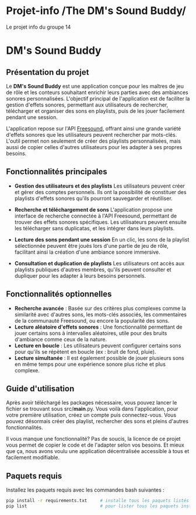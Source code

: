 # Projet-info   /The DM's Sound Buddy/
Le projet info du groupe 14
# **DM's Sound Buddy**

## **Présentation du projet**

Le **DM's Sound Buddy** est une application conçue pour les maîtres de jeu de rôle et les conteurs souhaitant enrichir leurs parties avec des ambiances sonores personnalisées. L'objectif principal de l'application est de faciliter la gestion d'effets sonores, permettant aux utilisateurs de rechercher, télécharger et organiser des sons en playlists, puis de les jouer facilement pendant une session.

L'application repose sur l'API [Freesound](https://freesound.org/apiv2/), offrant ainsi une grande variété d'effets sonores que les utilisateurs peuvent rechercher par mots-clés. L'outil permet non seulement de créer des playlists personnalisées, mais aussi de copier celles d'autres utilisateurs pour les adapter à ses propres besoins.

## **Fonctionnalités principales**

- **Gestion des utilisateurs et des playlists**
  Les utilisateurs peuvent créer et gérer des comptes personnels. Ils ont la possibilité de constituer des playlists d'effets sonores qu'ils pourront sauvegarder et réutiliser.

- **Recherche et téléchargement de sons**
  L'application propose une interface de recherche connectée à l'API Freesound, permettant de trouver des effets sonores spécifiques. Les utilisateurs peuvent ensuite les télécharger sans duplicatas, et les intégrer dans leurs playlists.

- **Lecture des sons pendant une session**
  En un clic, les sons de la playlist sélectionnée peuvent être joués lors d'une partie de jeu de rôle, facilitant ainsi la création d'une ambiance sonore immersive.

- **Consultation et duplication de playlists**
  Les utilisateurs ont accès aux playlists publiques d'autres membres, qu'ils peuvent consulter et dupliquer pour les adapter à leurs besoins personnels.

## **Fonctionnalités optionnelles**

- **Recherche avancée** : Basée sur des critères plus complexes comme la similarité avec d'autres sons, les mots-clés associés, les commentaires de la communauté Freesound, ou encore la popularité des sons.
- **Lecture aléatoire d'effets sonores** : Une fonctionnalité permettant de jouer certains sons à intervalles aléatoires, utile pour des bruits d'ambiance comme ceux de la nature.
- **Lecture en boucle** : Les utilisateurs peuvent configurer certains sons pour qu'ils se répètent en boucle (ex : bruit de fond, pluie).
- **Lecture simultanée** : Il est également possible de jouer plusieurs sons en même temps pour une expérience sonore plus riche et plus complexe.

## **Guide d'utilisation**

Après avoir téléchargé les packages nécessaire, vous pouvez lancer le fichier se trouvant sous src/__main__.py. Vous voilà dans l'application, pour votre première utilisation, créez un compte puis connectez-vous. Vous pouvez désormais créer des playlist, rechercher des sons et pleins d'autres fonctionnalités.

Il vous manque une fonctionnalité? Pas de soucis, la licence de ce projet vous permet de copier le code et de l'adapter selon vos besoins. Et mieux que ça, nous avons voulu une application décentralisée accessible à tous et facilement modifiable.

## Paquets requis
Installez les paquets requis avec les commandes bash suivantes :

```bash
pip install -r requirements.txt     # installe tous les paquets listés dans le fichier
pip list                            # pour lister tous les paquets installés

